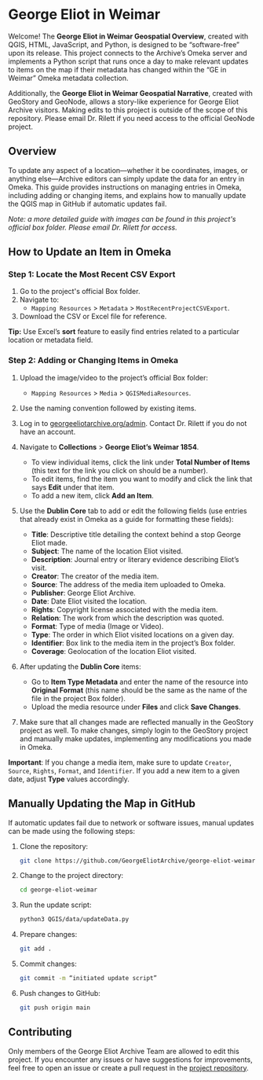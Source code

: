 # George Eliot in Weimar

Welcome! The **George Eliot in Weimar Geospatial Overview**, created with QGIS, HTML, JavaScript, and Python, is designed to be “software-free” upon its release. This project connects to the Archive’s Omeka server and implements a Python script that runs once a day to make relevant updates to items on the map if their metadata has changed within the “GE in Weimar” Omeka metadata collection. 

Additionally, the **George Eliot in Weimar Geospatial Narrative**, created with GeoStory and GeoNode, allows a story-like experience for George Eliot Archive visitors. Making edits to this project is outside of the scope of this repository. Please email Dr. Rilett if you need access to the official GeoNode project.

## Overview
To update any aspect of a location—whether it be coordinates, images, or anything else—Archive editors can simply update the data for an entry in Omeka. This guide provides instructions on managing entries in Omeka, including adding or changing items, and explains how to manually update the QGIS map in GitHub if automatic updates fail.

*Note: a more detailed guide with images can be found in this project's official box folder. Please email Dr. Rilett for access.*

## How to Update an Item in Omeka

### Step 1: Locate the Most Recent CSV Export
1. Go to the project's official Box folder.
2. Navigate to:
   - `Mapping Resources` > `Metadata` > `MostRecentProjectCSVExport`.
3. Download the CSV or Excel file for reference.

**Tip:** Use Excel’s **sort** feature to easily find entries related to a particular location or metadata field.

### Step 2: Adding or Changing Items in Omeka
1. Upload the image/video to the project’s official Box folder:
   - `Mapping Resources` > `Media` > `QGISMediaResources`.
2. Use the naming convention followed by existing items.
3. Log in to [georgeeliotarchive.org/admin](https://georgeeliotarchive.org/admin). Contact Dr. Rilett if you do not have an account.
4. Navigate to **Collections** > **George Eliot’s Weimar 1854**.
   - To view individual items, click the link under **Total Number of Items** (this text for the link you click on should be a number).
   - To edit items, find the item you want to modify and click the link that says **Edit** under that item.
   - To add a new item, click **Add an Item**.

5. Use the **Dublin Core** tab to add or edit the following fields (use entries that already exist in Omeka as a guide for formatting these fields):
   - **Title**: Descriptive title detailing the context behind a stop George Eliot made.
   - **Subject**: The name of the location Eliot visited.
   - **Description**: Journal entry or literary evidence describing Eliot’s visit.
   - **Creator**: The creator of the media item.
   - **Source**: The address of the media item uploaded to Omeka.
   - **Publisher**: George Eliot Archive.
   - **Date**: Date Eliot visited the location.
   - **Rights**: Copyright license associated with the media item.
   - **Relation**: The work from which the description was quoted.
   - **Format**: Type of media (Image or Video).
   - **Type**: The order in which Eliot visited locations on a given day.
   - **Identifier**: Box link to the media item in the project’s Box folder.
   - **Coverage**: Geolocation of the location Eliot visited.

6. After updating the **Dublin Core** items:
   - Go to **Item Type Metadata** and enter the name of the resource into **Original Format** (this name should be the same as the name of the file in the project Box folder).
   - Upload the media resource under **Files** and click **Save Changes**.

7. Make sure that all changes made are reflected manually in the GeoStory project as well. To make changes, simply login to the GeoStory project and manually make updates, implementing any modifications you made in Omeka.

**Important**: If you change a media item, make sure to update `Creator`, `Source`, `Rights`, `Format`, and `Identifier`. If you add a new item to a given date, adjust **Type** values accordingly.

## Manually Updating the Map in GitHub

If automatic updates fail due to network or software issues, manual updates can be made using the following steps:

1. Clone the repository:
    ```bash
    git clone https://github.com/GeorgeEliotArchive/george-eliot-weimar.git
    ```
2. Change to the project directory:
    ```bash
    cd george-eliot-weimar
    ```
3. Run the update script:
    ```bash
    python3 QGIS/data/updateData.py
    ```
4. Prepare changes:
    ```bash
    git add .
    ```
5. Commit changes:
    ```bash
    git commit -m “initiated update script”
    ```
6. Push changes to GitHub:
    ```bash
    git push origin main
    ```

## Contributing
Only members of the George Eliot Archive Team are allowed to edit this project. If you encounter any issues or have suggestions for improvements, feel free to open an issue or create a pull request in the [project repository](https://github.com/GeorgeEliotArchive/george-eliot-weimar).
